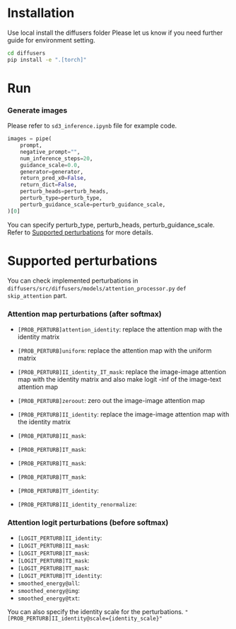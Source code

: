 # Installation
Use local install the diffusers folder
Please let us know if you need further guide for environment setting.

```bash
cd diffusers
pip install -e ".[torch]"
```

# Run

### Generate images
Please refer to `sd3_inference.ipynb` file for example code.

```python
images = pipe(
    prompt,
    negative_prompt="",
    num_inference_steps=20,
    guidance_scale=0.0,
    generator=generator,
    return_pred_x0=False,
    return_dict=False,
    perturb_heads=perturb_heads,
    perturb_type=perturb_type,
    perturb_guidance_scale=perturb_guidance_scale,
)[0]
```

You can specify perturb_type, perturb_heads, perturb_guidance_scale. Refer to [Supported perturbations](#supported-perturbations) for more details.


# Supported perturbations
You can check implemented perturbations in `diffusers/src/diffusers/models/attention_processor.py` `def skip_attention` part.

### Attention map perturbations (after softmax)
- `[PROB_PERTURB]attention_identity`: replace the attention map with the identity matrix
- `[PROB_PERTURB]uniform`: replace the attention map with the uniform matrix
- `[PROB_PERTURB]II_identity_IT_mask`: replace the image-image attention map with the identity matrix and also make logit -inf of the image-text attention map

- `[PROB_PERTURB]zeroout`: zero out the image-image attention map
- `[PROB_PERTURB]II_identity`: replace the image-image attention map with the identity matrix
- `[PROB_PERTURB]II_mask`: 
- `[PROB_PERTURB]IT_mask`: 
- `[PROB_PERTURB]TI_mask`: 
- `[PROB_PERTURB]TT_mask`: 
- `[PROB_PERTURB]TT_identity`: 
- `[PROB_PERTURB]II_identity_renormalize`: 

### Attention logit perturbations (before softmax)
- `[LOGIT_PERTURB]II_identity`:
- `[LOGIT_PERTURB]II_mask`: 
- `[LOGIT_PERTURB]IT_mask`: 
- `[LOGIT_PERTURB]TI_mask`: 
- `[LOGIT_PERTURB]TT_mask`: 
- `[LOGIT_PERTURB]TT_identity`: 
- `smoothed_energy@all`: 
- `smoothed_energy@img`: 
- `smoothed_energy@txt`: 


You can also specify the identity scale for the perturbations.
`"[PROB_PERTURB]II_identity@scale={identity_scale}"`

